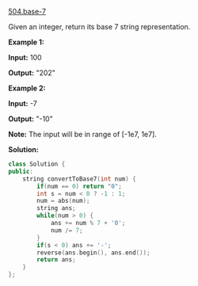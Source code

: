 [504.base-7](https://leetcode.com/problems/base-7/)  

Given an integer, return its base 7 string representation.

**Example 1:**  

  
**Input:** 100
  
**Output:** "202"
  

**Example 2:**  

  
**Input:** -7
  
**Output:** "-10"
  

**Note:** The input will be in range of \[-1e7, 1e7\].  



**Solution:**  

```cpp
class Solution {
public:
    string convertToBase7(int num) {
        if(num == 0) return "0";
        int s = num < 0 ? -1 : 1;
        num = abs(num);
        string ans;
        while(num > 0) {
            ans += num % 7 + '0';
            num /= 7;
        }
        if(s < 0) ans += '-';
        reverse(ans.begin(), ans.end());
        return ans;
    }
};
```
      